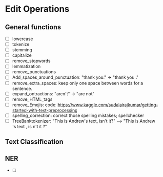  # Edit Operations
 

## General functions



- [ ] lowercase
- [ ] tokenize
- [ ] stemming
- [ ] capitalize
- [ ] remove_stopwords
- [ ] lemmatization
- [ ] remove_punctuations
- [ ] Add_spaces_around_punctuation: "thank you." -> "thank you ."
- [ ] remove_extra_spaces: keep only one space between words for a sentence.
- [ ] expand_ontractions: "aren't" -> "are not"
- [ ] remove_HTML_tags
- [ ] remove_Emojis: code: https://www.kaggle.com/sudalairajkumar/getting-started-with-text-preprocessing
- [ ] spelling_correction: correct those spelling mistakes; spellchecker
- [ ] TreeBanktokenizer: "This is Andrew's text, isn't it?" --> "This is Andrew 's text , is n't it ?"

## Text Classification


## NER
- [ ] 


